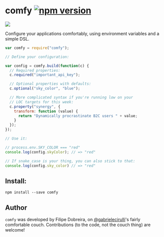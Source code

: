 # comfy [![npm version](https://badge.fury.io/js/comfy.svg)](http://badge.fury.io/js/comfy)

![](http://i.imgur.com/Eq6r1Q2.png)

Configure your applications comfortably, using environment variables
and a simple DSL.

```js
var comfy = require("comfy");

// Define your configuration:

var config = comfy.build(function(c) {
  // Required properties:
  c.required("important_api_key");

  // Optional properties with defaults:
  c.optional("sky_color", "blue");

  // More complicated syntax if you're running low on your
  // LOC targets for this week:
  c.property("synergy", {
    transform: function (value) {
      return "Dynamically procrastinate B2C users " + value;
    }
  });
});

// Use it:

// process.env.SKY_COLOR === "red"
console.log(config.skyColor); // => "red"

// If snake_case is your thing, you can also stick to that:
console.log(config.sky_color) // => "red"
```

## Install:

```
npm install --save comfy
```

## Author

`comfy` was developed by Filipe Dobreira, on [@gabrielecirulli](https://github.com/gabrielecirulli)'s fairly comfortable couch. Contributions (to the code, not the couch thing) are welcome!
